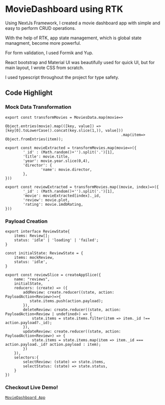 # MovieDashboard using RTK

Using NextJs Framework, I created a movie dashboard app with simple and easy to perform CRUD operations.

With the help of RTK, app state management, which is global state managment, become more powerful.

For form validation, I used Formik and Yup.

React bootstrap and Material UI was beautifully used for quick UI, but for main layout, I wrote CSS from scratch.

I used typescript throughout the project for type safety.

## Code Highlight

### Mock Data Transformation
```
export const transformMovies = MoviesData.map(movie=>
                                            Object.entries(movie).map(([key, value]) => [key[0].toLowerCase().concat(key.slice(1,)), value]))
                                                    .map(item=> Object.fromEntries(item));

export const movieExtracted = transformMovies.map(movie=>({
        '_id' : (Math.random()+'').split('.')[1],
        'title': movie.title,
        'year': movie.year.slice(0,4),
        'director': {
                'name': movie.director,
        },
}))

export const reviewExtracted = transformMovies.map((movie, index)=>({
        '_id' : (Math.random()+'').split('.')[1],
        'movie': movieExtracted[index]._id,
        'review': movie.plot,
        'rating': movie.imdbRating,
}))
```

### Payload Creation

```
export interface ReviewState{
    items: Review[];
    status: 'idle' | 'loading' | 'failed';
}

const initialState: ReviewState = {
    items: mockReview,
    status: 'idle',
}

export const reviewSlice = createAppSlice({
    name: "reviews",
    initialState,
    reducers: (create) => ({
        addReview: create.reducer((state, action: PayloadAction<Review>)=>{
           state.items.push(action.payload);
        }),
        deleteReview: create.reducer((state, action: PayloadAction<Review | undefined>) => {
            state.items = state.items.filter(item => item._id !== action.payload?._id);
        }),
        updateReview: create.reducer((state, action: PayloadAction<Review>) => {
            state.items = state.items.map(item => item._id === action.payload._id? action.payload : item);
        })
    }),
    selectors:{
        selectReview: (state) => state.items,
        selectStatus: (state) => state.status,
    }
})
```
### Checkout Live Demo!

[`MovieDashboard App`]([https://movie-dashboard-react-redux.vercel.app/])

